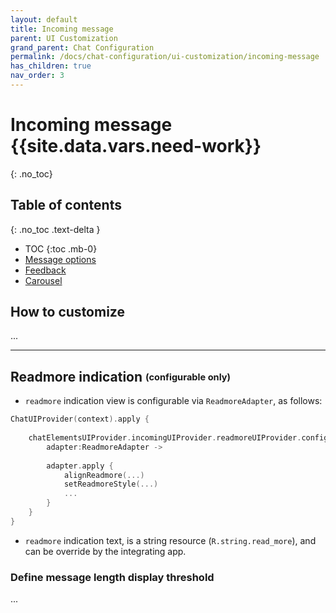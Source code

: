 ```yaml
---
layout: default
title: Incoming message
parent: UI Customization
grand_parent: Chat Configuration 
permalink: /docs/chat-configuration/ui-customization/incoming-message
has_children: true
nav_order: 3
---
```


# Incoming message {{site.data.vars.need-work}}
{: .no_toc}

## Table of contents
{: .no_toc .text-delta }

- TOC
{:toc .mb-0}
- [Message options](incoming-options)
- [Feedback]({{site.baseurl}}/docs/advanced-topics/feedback)
- [Carousel](carousel)


## How to customize
...
 
---

## Readmore indication <sub><sup>(configurable only)</sup></sub>
- `readmore` indication view is configurable via `ReadmoreAdapter`, as follows:   

```kotlin
ChatUIProvider(context).apply {
    
    chatElementsUIProvider.incomingUIProvider.readmoreUIProvider.configure = { 
        adapter:ReadmoreAdapter -> 
        
        adapter.apply {
            alignReadmore(...)
            setReadmoreStyle(...)
            ...
        }
    }        
}
```
- `readmore` indication text, is a string resource (`R.string.read_more`), and can be override by the integrating app.


### Define message length display threshold
...

